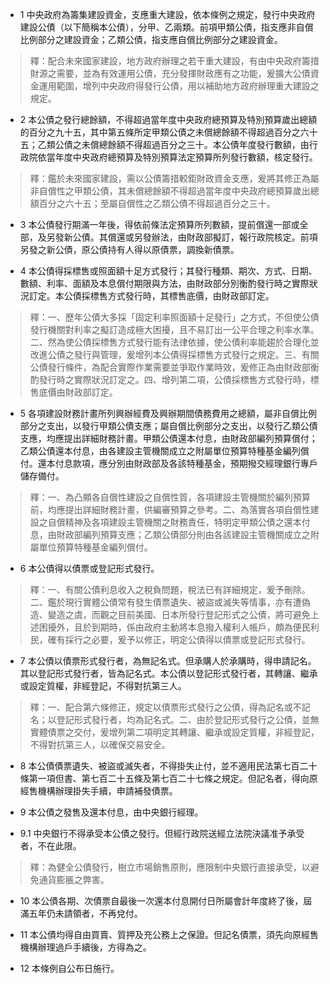 * 1 中央政府為籌集建設資金，支應重大建設，依本條例之規定，發行中央政府建設公債（以下簡稱本公債），分甲、乙兩類。前項甲類公債，指支應非自償比例部分之建設資金；乙類公債，指支應自償比例部分之建設資金。

> 釋：配合未來國家建設，地方政府辦理之若干重大建設，有由中央政府籌措財源之需要，並為有效運用公債，充分發揮財政應有之功能，爰擴大公債資金運用範圍，增列中央政府得發行公債，用以補助地方政府辦理重大建設之規定。

* 2 本公債之發行總餘額，不得超過當年度中央政府總預算及特別預算歲出總額的百分之九十五，其中第五條所定甲類公債之未償總餘額不得超過百分之六十五；乙類公債之未償總餘額不得超過百分之三十。本公債年度發行數額，由行政院依當年度中央政府總預算及特別預算法定預算所列發行數額，核定發行。

> 釋：鑑於未來國家建設，需以公債籌措較鉅財政資金支應，爰將其修正為屬非自償性之甲類公債，其未償總餘額不得超過當年度中央政府總預算歲出總額百分之六十五；至屬自償性之乙類公債不得超過百分之三十。

* 3 本公債發行期滿一年後，得依前條法定預算所列數額，提前償還一部或全部，及另發新公債。其償還或另發辦法，由財政部擬訂，報行政院核定。前項另發之新公債，原公債持有人得以原債票，調換新債票。

* 4 本公債得採標售或照面額十足方式發行；其發行種類、期次、方式、日期、數額、利率、面額及本息償付期限與方法，由財政部分別衡酌發行時之實際狀況訂定。本公債採標售方式發行時，其標售底價，由財政部訂定。

> 釋：一、歷年公債大多採「固定利率照面額十足發行」之方式，不但使公債發行機關對利率之擬訂造成極大困擾，且不易訂出一公平合理之利率水準。二、然為使公債採標售方式發行能有法律依據，使公債利率能趨於合理化並改進公債之發行與管理，爰增列本公債得採標售方式發行之規定。三、有關公債發行條件，為配合實際作業需要並爭取作業時效，爰修正為由財政部衡酌發行時之實際狀況訂定之。四、增列第二項，公債採標售方式發行時，標售底價由財政部訂定。

* 5 各項建設財務計畫所列興辦經費及興辦期間債務費用之總額，屬非自償比例部分之支出，以發行甲類公債支應；屬自償比例部分之支出，以發行乙類公債支應，均應提出詳細財務計畫。甲類公債還本付息，由財政部編列預算償付；乙類公債還本付息，由各建設主管機關成立之附屬單位預算特種基金編列償付。還本付息款項，應分別由財政部及各該特種基金，預期撥交經理銀行專戶儲存備付。

> 釋：一、為凸顯各自償性建設之自償性質，各項建設主管機關於編列預算前，均應提出詳細財務計畫，供編審預算之參考。二、為落實各項自償性建設之自償精神及各項建設主管機關之財務責任，特明定甲類公債之還本付息，由財政部編列預算支應；乙類公債部分則由各該建設主管機關成立之附屬單位預算特種基金編列償付。

* 6 本公債得以債票或登記形式發行。

> 釋：一、有關公債利息收入之稅負問題，稅法已有詳細規定，爰予刪除。二、鑑於現行實體公債常有發生債票遺失、被盜或滅失等情事，亦有遭偽造、變造之虞，而觀之目前美國、日本所發行登記形式之公債，將可避免上述困擾外，且於到期時，係由政府主動將本息撥入權利人帳戶，頗為便民利民，確有採行之必要，爰予以修正，明定公債得以債票或登記形式發行。

* 7 本公債以債票形式發行者，為無記名式。但承購人於承購時，得申請記名。其以登記形式發行者，皆為記名式。本公債以登記形式發行者，其轉讓、繼承或設定質權，非經登記，不得對抗第三人。

> 釋：一、配合第六條修正，規定以債票形式發行之公債，得為記名或不記名；以登記形式發行者，均為記名式。二、由於登記形式發行之公債，並無實體債票之交付，爰增列第二項明定其轉讓、繼承或設定質權，非經登記，不得對抗第三人，以確保交易安全。

* 8 本公債債票遺失、被盜或滅失者，不得掛失止付，並不適用民法第七百二十條第一項但書、第七百二十五條及第七百二十七條之規定。但記名者，得向原經售機構辦理掛失手續，申請補發債票。

* 9 本公債之發售及還本付息，由中央銀行經理。

* 9.1 中央銀行不得承受本公債之發行。但經行政院送經立法院決議准予承受者，不在此限。

> 釋：為健全公債發行，樹立市場銷售原則，應限制中央銀行直接承受，以避免通貨膨脹之弊害。

* 10 本公債各期、次債票自最後一次還本付息開付日所屬會計年度終了後，屆滿五年仍未請領者，不再兌付。

* 11 本公債均得自由買賣、質押及充公務上之保證。但記名債票，須先向原經售機構辦理過戶手續後，方得為之。

* 12 本條例自公布日施行。

